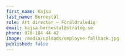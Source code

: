 ```yaml
---
first_name: Kajsa
last_name: Bernestål
role: Art director – Föräldraledig
email: kajsa.bernestal@strateg.se
phone: 070-184 44 42
image: /media/uploads/employee-fallback.jpg
published: false
---
```

